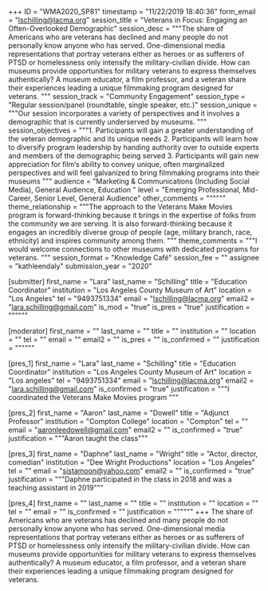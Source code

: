 +++
ID = "WMA2020_SP81"
timestamp = "11/22/2019 18:40:36"
form_email = "lschilling@lacma.org"
session_title = "Veterans in Focus: Engaging an Often-Overlooked Demographic"
session_desc = """The share of Americans who are veterans has declined and many people do not personally know anyone who has served. One-dimensional media representations that portray veterans either as heroes or as sufferers of PTSD or homelessness only intensify the military-civilian divide. How can museums provide opportunities for military veterans to express themselves authentically? A museum educator, a film professor, and a veteran share their experiences leading a unique filmmaking program designed for veterans. """
session_track = "Community Engagement"
session_type = "Regular session/panel (roundtable, single speaker, etc.)"
session_unique = """Our session incorporates a variety of perspectives and it involves a demographic that is currently underserved by museums. """
session_objectives = """1.	Participants will gain a greater understanding of the veteran demographic and its unique needs
2.	Participants will learn how to diversify program leadership by handing authority over to outside experts and members of the demographic being served
3.	Participants will gain new appreciation for film’s ability to convey unique, often marginalized perspectives and will feel galvanized to bring filmmaking programs into their museums
"""
audience = "Marketing & Communications (Including Social Media), General Audience, Education "
level = "Emerging Professional, Mid-Career, Senior Level, General Audience"
other_comments = """"""
theme_relationship = """The approach to the Veterans Make Movies program is forward-thinking because it brings in the expertise of folks from the community we are serving. It is also forward-thinking because it engages an incredibly diverse group of people (age, military branch, race, ethnicity) and inspires community among them.  """
theme_comments = """I would welcome connections to other museums with dedicated programs for veterans. """
session_format = "Knowledge Café"
session_fee = ""
assignee = "kathleendaly"
submission_year = "2020"

[submitter]
first_name = "Lara"
last_name = "Schilling"
title = "Education Coordinator"
institution = "Los Angeles County Museum of Art"
location = "Los Angeles"
tel = "9493751334"
email = "lschilling@lacma.org"
email2 = "lara.schilling@gmail.com"
is_mod = "true"
is_pres = "true"
justification = """"""

[moderator]
first_name = ""
last_name = ""
title = ""
institution = ""
location = ""
tel = ""
email = ""
email2 = ""
is_pres = ""
is_confirmed = ""
justification = """"""

[pres_1]
first_name = "Lara"
last_name = "Schilling"
title = "Education Coordinator"
institution = "Los Angeles County Museum of Art"
location = "Los angeles"
tel = "9493751334"
email = "lschilling@lacma.org"
email2 = "lara.schilling@gmail.com"
is_confirmed = "true"
justification = """I coordinated the Veterans Make Movies program """

[pres_2]
first_name = "Aaron"
last_name = "Dowell"
title = "Adjunct Professor"
institution = "Compton College"
location = "Compton"
tel = ""
email = "aaronleedowell@gmail.com"
email2 = ""
is_confirmed = "true"
justification = """Aaron taught the class"""

[pres_3]
first_name = "Daphne"
last_name = "Wright"
title = "Actor, director, comedian"
institution = "Dee Wright Productions"
location = "Los Angeles"
tel = ""
email = "sistamoon@yahoo.com"
email2 = ""
is_confirmed = "true"
justification = """Daphne participated in the class in 2018 and was a teaching assistant in 2019"""

[pres_4]
first_name = ""
last_name = ""
title = ""
institution = ""
location = ""
tel = ""
email = ""
is_confirmed = ""
justification = """"""
+++
The share of Americans who are veterans has declined and many people do not personally know anyone who has served. One-dimensional media representations that portray veterans either as heroes or as sufferers of PTSD or homelessness only intensify the military-civilian divide. How can museums provide opportunities for military veterans to express themselves authentically? A museum educator, a film professor, and a veteran share their experiences leading a unique filmmaking program designed for veterans. 